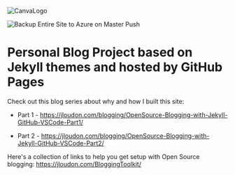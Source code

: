 ![CanvaLogo](https://jloudon.com/assets/images/CanvaLogo.png)

![Backup Entire Site to Azure on Master Push](https://github.com/jesseloudon/jesseloudon.github.io/workflows/Backup%20Entire%20Site%20to%20Azure%20on%20Master%20Push/badge.svg)

# Personal Blog Project based on Jekyll themes and hosted by GitHub Pages

Check out this blog series about why and how I built this site:

* Part 1 - https://jloudon.com/blogging/OpenSource-Blogging-with-Jekyll-GitHub-VSCode-Part1/

* Part 2 - https://jloudon.com/blogging/OpenSource-Blogging-with-Jekyll-GitHub-VSCode-Part2/

Here's a collection of links to help you get setup with Open Source blogging: 
https://jloudon.com/BloggingToolkit/
